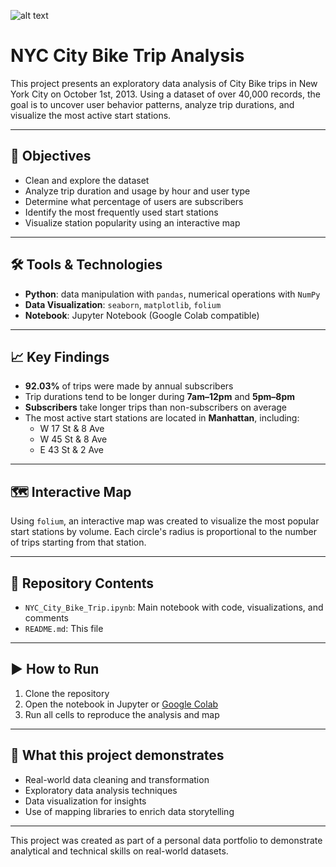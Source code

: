 
![alt text](https://images.ctfassets.net/p6ae3zqfb1e3/5b6TOvTnqzRE6hUpe9pcPu/97a29a21836cba7e89db4e632d7f45dd/Citi_Bike_Landing_page_Hero_3x.jpg?w=2500&q=60&fm=webp)


# NYC City Bike Trip Analysis

This project presents an exploratory data analysis of City Bike trips in 
New York City on October 1st, 2013. Using a dataset of over 40,000 
records, the goal is to uncover user behavior patterns, analyze trip 
durations, and visualize the most active start stations.

---

## 🎯 Objectives

- Clean and explore the dataset
- Analyze trip duration and usage by hour and user type
- Determine what percentage of users are subscribers
- Identify the most frequently used start stations
- Visualize station popularity using an interactive map

---

## 🛠️ Tools & Technologies

- **Python**: data manipulation with `pandas`, numerical operations with 
`NumPy`
- **Data Visualization**: `seaborn`, `matplotlib`, `folium`
- **Notebook**: Jupyter Notebook (Google Colab compatible)

---

## 📈 Key Findings

- **92.03%** of trips were made by annual subscribers
- Trip durations tend to be longer during **7am–12pm** and **5pm–8pm**
- **Subscribers** take longer trips than non-subscribers on average
- The most active start stations are located in **Manhattan**, including:
  - W 17 St & 8 Ave
  - W 45 St & 8 Ave
  - E 43 St & 2 Ave

---

## 🗺️ Interactive Map

Using `folium`, an interactive map was created to visualize the most 
popular start stations by volume. Each circle's radius is proportional to 
the number of trips starting from that station.

---

## 📂 Repository Contents

- `NYC_City_Bike_Trip.ipynb`: Main notebook with code, visualizations, and 
comments
- `README.md`: This file

---

## ▶️ How to Run

1. Clone the repository
2. Open the notebook in Jupyter or [Google 
Colab](https://colab.research.google.com/)
3. Run all cells to reproduce the analysis and map

---

## 💼 What this project demonstrates

- Real-world data cleaning and transformation
- Exploratory data analysis techniques
- Data visualization for insights
- Use of mapping libraries to enrich data storytelling

---

This project was created as part of a personal data portfolio to 
demonstrate analytical and technical skills on real-world datasets.

